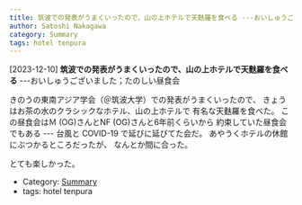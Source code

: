 ```yaml
---
title: 筑波での発表がうまくいったので、山の上ホテルで天麩羅を食べる ---おいしゅうございました；たのしい昼食会
author: Satoshi Nakagawa
category: Summary
tags: hotel tenpura
---
```


[2023-12-10] **筑波での発表がうまくいったので、山の上ホテルで天麩羅を食べる**  ---おいしゅうございました；たのしい昼食会

 きのうの東南アジア学会（＠筑波大学）での発表がうまくいったので、
きょうはお茶の水のクラシックなホテル、山の上ホテルで
有名な天麩羅を食べた。
この昼食会はＭ (OG)さんとNF (OG)さんと6年前くらいから
約束していた昼食会でもある ---
台風と COVID-19 で延びに延びてた会だ。
あやうくホテルの休館にぶつかるところだったが、
なんとか間に合った。

 とても楽しかった。

- Category: [Summary](https://merapano.github.io/categories.html#Summary)
- tags: hotel tenpura
